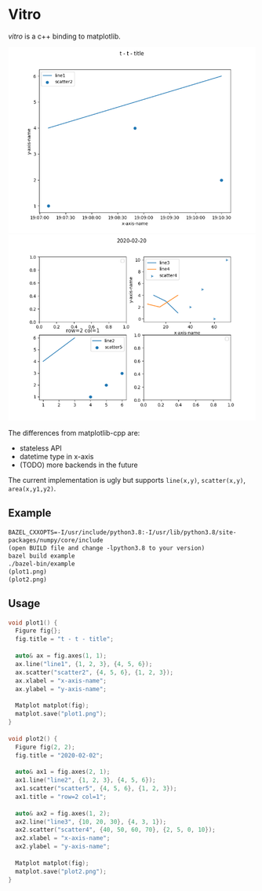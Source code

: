 # Vitro

*vitro* is a c++ binding to matplotlib.

![](plot1.png)
![](plot2.png)

The differences from matplotlib-cpp are:
- stateless API
- datetime type in x-axis
- (TODO) more backends in the future

The current implementation is ugly but supports `line(x,y)`, `scatter(x,y)`, `area(x,y1,y2)`.

## Example
```
BAZEL_CXXOPTS=-I/usr/include/python3.8:-I/usr/lib/python3.8/site-packages/numpy/core/include
(open BUILD file and change -lpython3.8 to your version)
bazel build example
./bazel-bin/example
(plot1.png)
(plot2.png)
```

## Usage
```cpp
void plot1() {
  Figure fig{};
  fig.title = "t - t - title";

  auto& ax = fig.axes(1, 1);
  ax.line("line1", {1, 2, 3}, {4, 5, 6});
  ax.scatter("scatter2", {4, 5, 6}, {1, 2, 3});
  ax.xlabel = "x-axis-name";
  ax.ylabel = "y-axis-name";

  Matplot matplot(fig);
  matplot.save("plot1.png");
}

void plot2() {
  Figure fig(2, 2);
  fig.title = "2020-02-02";

  auto& ax1 = fig.axes(2, 1);
  ax1.line("line2", {1, 2, 3}, {4, 5, 6});
  ax1.scatter("scatter5", {4, 5, 6}, {1, 2, 3});
  ax1.title = "row=2 col=1";

  auto& ax2 = fig.axes(1, 2);
  ax2.line("line3", {10, 20, 30}, {4, 3, 1});
  ax2.scatter("scatter4", {40, 50, 60, 70}, {2, 5, 0, 10});
  ax2.xlabel = "x-axis-name";
  ax2.ylabel = "y-axis-name";

  Matplot matplot(fig);
  matplot.save("plot2.png");
}
```
